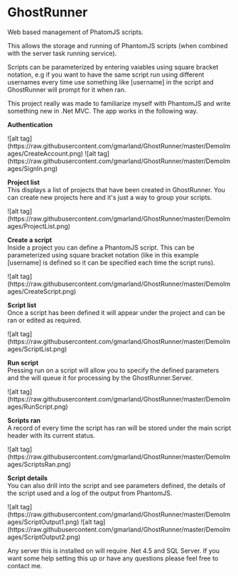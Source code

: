 GhostRunner
===========

Web based management of PhatomJS scripts.

This allows the storage and running of PhantomJS scripts (when combined with the server task running service). 

Scripts can be parameterized by entering vaiables using square bracket notation, e.g if you want to have the same script run using different usernames every time use something like [username] in the script and GhostRunner will prompt for it when ran.

This project really was made to familiarize myself with PhantomJS and write something new in .Net MVC. The app works in the following way.

<p><b>Authentication</b></p>
![alt tag](https://raw.githubusercontent.com/gmarland/GhostRunner/master/DemoImages/CreateAccount.png)
![alt tag](https://raw.githubusercontent.com/gmarland/GhostRunner/master/DemoImages/SignIn.png)
<br/>
<p><b>Project list</b><br/>This displays a list of projects that have been created in GhostRunner. You can create new projects here and it's just a way to group your scripts.</p>
![alt tag](https://raw.githubusercontent.com/gmarland/GhostRunner/master/DemoImages/ProjectList.png)
<br/>
<p><b>Create a script</b><br>Inside a project you can define a PhantomJS script. This can be parameterized using square bracket notation (like in this example [username] is defined so it can be specified each time the script runs).</p>
![alt tag](https://raw.githubusercontent.com/gmarland/GhostRunner/master/DemoImages/CreateScript.png)
<br/>
<p><b>Script list</b><br>Once a script has been defined it will appear under the project and can be ran or edited as required.</p>
![alt tag](https://raw.githubusercontent.com/gmarland/GhostRunner/master/DemoImages/ScriptList.png)
<br/>
<p><b>Run script</b><br>Pressing run on a script will allow you to specify the defined parameters and the will queue it for processing by the GhostRunner.Server.</p>
![alt tag](https://raw.githubusercontent.com/gmarland/GhostRunner/master/DemoImages/RunScript.png)
<br/>
<p><b>Scripts ran</b><br>A record of every time the script has ran will be stored under the main script header with its current status.</p>
![alt tag](https://raw.githubusercontent.com/gmarland/GhostRunner/master/DemoImages/ScriptsRan.png)
<br/>
<p><b>Script details</b><br>You can also drill into the script and see parameters defined, the details of the script used and a log of the output from PhantomJS.</p>
![alt tag](https://raw.githubusercontent.com/gmarland/GhostRunner/master/DemoImages/ScriptOutput1.png)
![alt tag](https://raw.githubusercontent.com/gmarland/GhostRunner/master/DemoImages/ScriptOutput2.png)

Any server this is installed on will require .Net 4.5 and SQL Server. If you want some help setting this up or have any questions please feel free to contact me.

